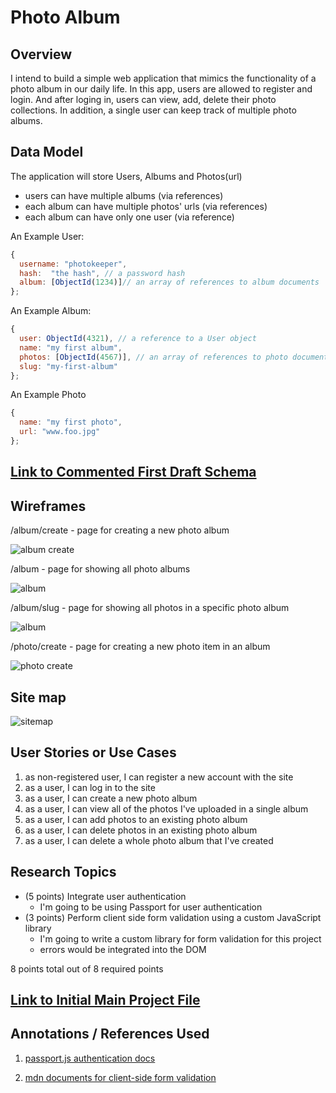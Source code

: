 # Photo Album 

## Overview


I intend to build a simple web application that mimics the functionality of a photo
album in our daily life. In this app, users are allowed to register and login. And after 
loging in, users can view, add, delete their photo collections. In addition, a single user
can keep track of multiple photo albums.


## Data Model

The application will store Users, Albums and Photos(url)

* users can have multiple albums (via references)
* each album can have multiple photos' urls (via references)
* each album can have only one user (via reference)


An Example User:

```javascript
{
  username: "photokeeper",
  hash:  "the hash", // a password hash
  album: [ObjectId(1234)]// an array of references to album documents
};
```

An Example Album:

```javascript
{
  user: ObjectId(4321), // a reference to a User object
  name: "my first album",
  photos: [ObjectId(4567)], // an array of references to photo documents
  slug: "my-first-album"
};
```

An Example Photo

```javascript
{
  name: "my first photo",
  url: "www.foo.jpg"
};
```


## [Link to Commented First Draft Schema](db.js) 


## Wireframes


/album/create - page for creating a new photo album

![album create](documentation/album-create.png)

/album - page for showing all photo albums

![album](documentation/album.png)

/album/slug - page for showing all photos in a specific photo album

![album](documentation/album-slug.png)

/photo/create - page for creating a new photo item in an album

![photo create](documentation/photo-create.png)

## Site map

![sitemap](documentation/sitemap.png)

## User Stories or Use Cases

1. as non-registered user, I can register a new account with the site
2. as a user, I can log in to the site
3. as a user, I can create a new photo album
4. as a user, I can view all of the photos I've uploaded in a single album
5. as a user, I can add photos to an existing photo album
6. as a user, I can delete photos in an existing photo album
7. as a user, I can delete a whole photo album that I've created

## Research Topics

* (5 points) Integrate user authentication
    * I'm going to be using Passport for user authentication
* (3 points) Perform client side form validation using a custom JavaScript library
    * I'm going to write a custom library for form validation for this project
    * errors would be integrated into the DOM

8 points total out of 8 required points 


## [Link to Initial Main Project File](app.js) 


## Annotations / References Used

1. [passport.js authentication docs](http://passportjs.org/docs) 

2. [mdn documents for client-side form validation](https://developer.mozilla.org/en-US/docs/Learn/Forms/Form_validation)

